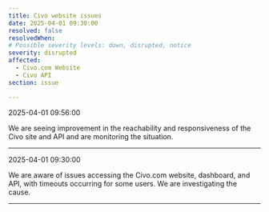 ```yaml
---
title: Civo website issues
date: 2025-04-01 09:30:00
resolved: false
resolvedWhen: 
# Possible severity levels: down, disrupted, notice
severity: disrupted
affected:
  - Civo.com Website
  - Civo API
section: issue

---
```


2025-04-01 09:56:00

We are seeing improvement in the reachability and responsiveness of the Civo site and API and are monitoring the situation.

---

2025-04-01 09:30:00

We are aware of issues accessing the Civo.com website, dashboard, and API, with timeouts occurring for some users. We are investigating the cause.

---
